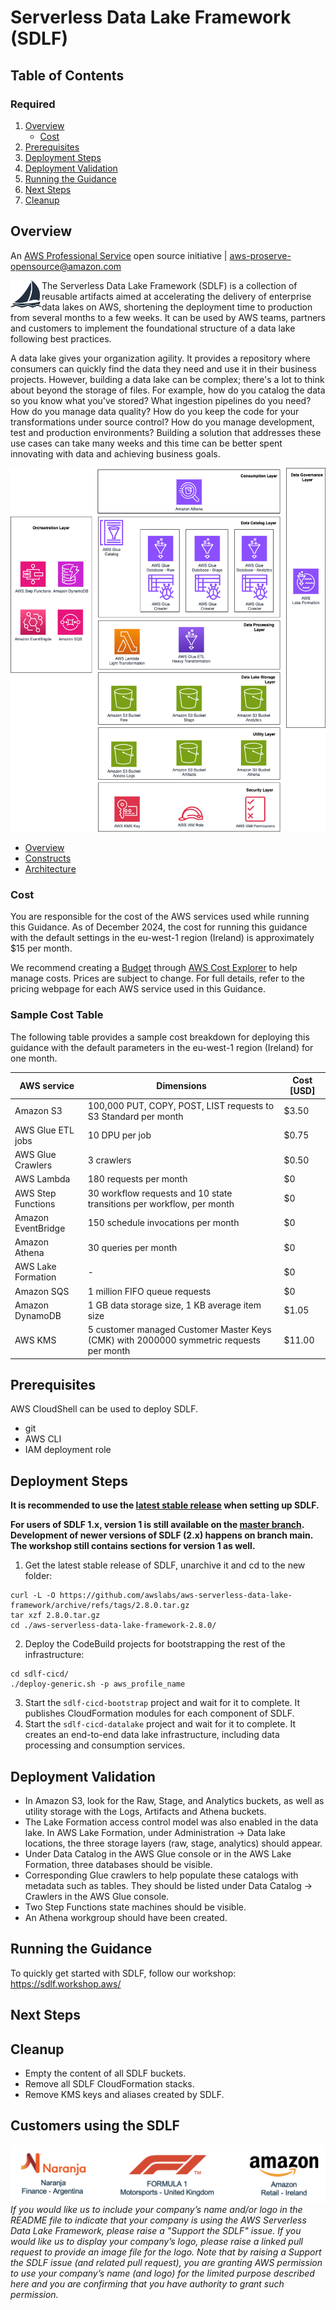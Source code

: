 # Serverless Data Lake Framework (SDLF)

## Table of Contents

### Required

1. [Overview](#overview-required)
    - [Cost](#cost)
2. [Prerequisites](#prerequisites-required)
3. [Deployment Steps](#deployment-steps-required)
4. [Deployment Validation](#deployment-validation-required)
5. [Running the Guidance](#running-the-guidance-required)
6. [Next Steps](#next-steps-required)
7. [Cleanup](#cleanup-required)

## Overview

An [AWS Professional Service](https://aws.amazon.com/professional-services/) open source initiative | aws-proserve-opensource@amazon.com

<img align="left" src="docs/_static/sail-icon.png" width="50" height="44"> The Serverless Data Lake Framework (SDLF) is a collection of reusable artifacts aimed at accelerating the delivery of enterprise data lakes on AWS, shortening the deployment time to production from several months to a few weeks. It can be used by AWS teams, partners and customers to implement the foundational structure of a data lake following best practices.

A data lake gives your organization agility. It provides a repository where consumers can quickly find the data they need and use it in their business projects. However, building a data lake can be complex; there's a lot to think about beyond the storage of files. For example, how do you catalog the data so you know what you've stored? What ingestion pipelines do you need? How do you manage data quality? How do you keep the code for your transformations under source control? How do you manage development, test and production environments? Building a solution that addresses these use cases can take many weeks and this time can be better spent innovating with data and achieving business goals.

![AWS Serverless Data Lake Framework](docs/_static/sdlf-layers-architecture.png?raw=true "AWS Serverless Data Lake Framework")

- [Overview](https://sdlf.readthedocs.io/en/latest/)
- [Constructs](https://sdlf.readthedocs.io/en/latest/constructs/)
- [Architecture](https://sdlf.readthedocs.io/en/latest/architecture/)

### Cost

You are responsible for the cost of the AWS services used while running this Guidance. As of December 2024, the cost for running this guidance with the default settings in the eu-west-1 region (Ireland) is approximately $15 per month.

We recommend creating a [Budget](https://docs.aws.amazon.com/cost-management/latest/userguide/budgets-managing-costs.html) through [AWS Cost Explorer](https://aws.amazon.com/aws-cost-management/aws-cost-explorer/) to help manage costs. Prices are subject to change. For full details, refer to the pricing webpage for each AWS service used in this Guidance.


### Sample Cost Table

The following table provides a sample cost breakdown for deploying this guidance with the default parameters in the eu-west-1 region (Ireland) for one month.

| AWS service  | Dimensions | Cost [USD] |
| ----------- | ------------ | ------------ |
| Amazon S3 | 100,000 PUT, COPY, POST, LIST requests to S3 Standard per month  | $3.50 |
| AWS Glue ETL jobs | 10 DPU per job | $0.75 |
| AWS Glue Crawlers | 3 crawlers | $0.50 |
| AWS Lambda | 180 requests per month| $0 |
| AWS Step Functions | 30 workflow requests and 10 state transitions per workflow, per month | $0 |
| Amazon EventBridge | 150 schedule invocations per month | $0 |
| Amazon Athena | 30 queries per month | $0 |
| AWS Lake Formation | - | $0 |
| Amazon SQS | 1 million FIFO queue requests | $0 |
| Amazon DynamoDB | 1 GB data storage size, 1 KB average item size| $1.05 |
| AWS KMS | 5 customer managed Customer Master Keys (CMK) with 2000000 symmetric requests per month | $11.00 |


## Prerequisites

AWS CloudShell can be used to deploy SDLF.

* git
* AWS CLI
* IAM deployment role

## Deployment Steps

**It is recommended to use the [latest stable release](https://github.com/awslabs/aws-serverless-data-lake-framework/releases) when setting up SDLF.**

**For users of SDLF 1.x, version 1 is still available on the [master branch](https://github.com/awslabs/aws-serverless-data-lake-framework/tree/master). Development of newer versions of SDLF (2.x) happens on branch main. The workshop still contains sections for version 1 as well.**

1. Get the latest stable release of SDLF, unarchive it and cd to the new folder:
```
curl -L -O https://github.com/awslabs/aws-serverless-data-lake-framework/archive/refs/tags/2.8.0.tar.gz
tar xzf 2.8.0.tar.gz
cd ./aws-serverless-data-lake-framework-2.8.0/
```

2. Deploy the CodeBuild projects for bootstrapping the rest of the infrastructure:
```
cd sdlf-cicd/
./deploy-generic.sh -p aws_profile_name
```

3. Start the `sdlf-cicd-bootstrap` project and wait for it to complete. It publishes CloudFormation modules for each component of SDLF.
4. Start the `sdlf-cicd-datalake` project and wait for it to complete. It creates an end-to-end data lake infrastructure, including data processing and consumption services.


## Deployment Validation

* In Amazon S3, look for the Raw, Stage, and Analytics buckets, as well as utility storage with the Logs, Artifacts and Athena buckets.
* The Lake Formation access control model was also enabled in the data lake. In AWS Lake Formation, under Administration → Data lake locations, the three storage layers (raw, stage, analytics) should appear.
* Under Data Catalog in the AWS Glue console or in the AWS Lake Formation, three databases should be visible.
* Corresponding Glue crawlers to help populate these catalogs with metadata such as tables. They should be listed under Data Catalog → Crawlers in the AWS Glue console.
* Two Step Functions state machines should be visible.
* An Athena workgroup should have been created.

## Running the Guidance

To quickly get started with SDLF, follow our workshop: https://sdlf.workshop.aws/

## Next Steps



## Cleanup

* Empty the content of all SDLF buckets.
* Remove all SDLF CloudFormation stacks.
* Remove KMS keys and aliases created by SDLF.

## Customers using the SDLF

![AWS Serverless Data Lake Framework](docs/_static/public-references.png?raw=true "AWS Serverless Data Lake Framework")
*If you would like us to include your company’s name and/or logo in the README file to indicate that your company is using the AWS Serverless Data Lake Framework, please raise a "Support the SDLF" issue. If you would like us to display your company’s logo, please raise a linked pull request to provide an image file for the logo. Note that by raising a Support the SDLF issue (and related pull request), you are granting AWS permission to use your company’s name (and logo) for the limited purpose described here and you are confirming that you have authority to grant such permission.*

